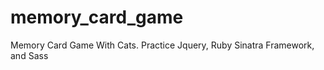 memory_card_game
================

Memory Card Game With Cats. Practice Jquery, Ruby Sinatra Framework, and Sass
